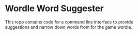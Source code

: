 # Wordle Word Suggester

This repo contains code for a command line interface to provide suggestions and narrow down words from for the game wordle.
